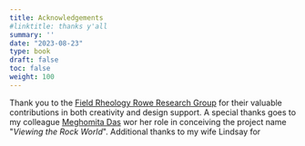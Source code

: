 ```yaml
---
title: Acknowledgements
#linktitle: thanks y'all
summary: ''
date: "2023-08-23"
type: book
draft: false
toc: false
weight: 100
---
```


Thank you to the [Field Rheology Rowe Research Group](https://www.eps.mcgill.ca/~crowe/) for their valuable contributions in both creativity and design support. A special thanks goes to my colleague [Meghomita Das](https://meghomita.com/) wor her role in conceiving the project name "*Viewing the Rock World*". Additional thanks to my wife Lindsay for 
